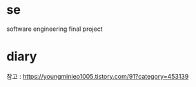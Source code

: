 # se
software engineering final project

# diary
참고 : https://youngminieo1005.tistory.com/91?category=453139
